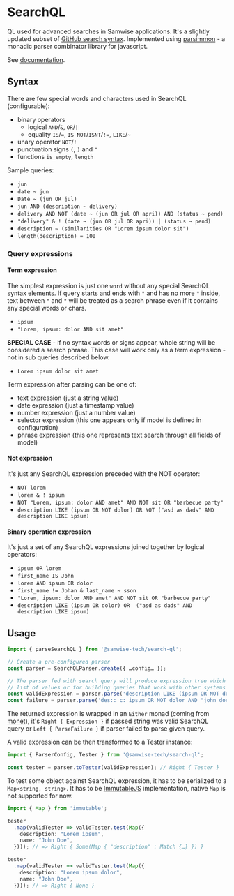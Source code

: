 # SearchQL

QL used for advanced searches in Samwise applications. It's a slightly updated subset of [GitHub search syntax][1]. Implemented using [parsimmon][2] - a monadic parser combinator library for javascript.

See [documentation][5].

## Syntax

There are few special words and characters used in SearchQL (configurable):

- binary operators
  - logical `AND`/`&`, `OR`/`|`
  - equality `IS`/`=`, `IS NOT`/`ISNT`/`!=`, `LIKE`/`~`
- unary operator `NOT`/`!`
- punctuation signs `(`, `)` and `"`
- functions `is_empty`, `length`

Sample queries:

- `jun`
- `date ~ jun`
- `Date ~ (jun OR jul)`
- `jun AND (description ~ delivery)`
- `delivery AND NOT (date ~ (jun OR jul OR apri)) AND (status ~ pend)`
- `"delivery" & ! (date ~ (jun OR jul OR apri)) | (status ~ pend)`
- `description ~ (similarities OR "Lorem ipsum dolor sit")`
- `length(description) = 100`

### Query expressions

#### Term expression

The simplest expression is just one `word` without any special SearchQL syntax elements. If query starts and ends with `"` and has no more `"` inside, text between `"` and `"` will be treated as a search phrase even if it contains any special words or chars.

- `ipsum`
- `"Lorem, ipsum: dolor AND sit amet"`

**SPECIAL CASE** - if no syntax words or signs appear, whole string will be considered a search phrase. This case will work only as a term expression - not in sub queries described below.

- `Lorem ipsum dolor sit amet`

Term expression after parsing can be one of:

- text expression (just a string value)
- date expression (just a timestamp value)
- number expression (just a number value)
- selector expression (this one appears only if model is defined in configuration)
- phrase expression (this one represents text search through all fields of model)

#### Not expression

It's just any SearchQL expression preceded with the NOT operator:

- `NOT lorem`
- `lorem & ! ipsum`
- `NOT "Lorem, ipsum: dolor AND amet" AND NOT sit OR "barbecue party"`
- `description LIKE (ipsum OR NOT dolor) OR NOT ("asd as dads" AND description LIKE ipsum)`

#### Binary operation expression

It's just a set of any SearchQL expressions joined together by logical operators:

- `ipsum OR lorem`
- `first_name IS John`
- `lorem AND ipsum OR dolor`
- `first_name != Johan & last_name ~ sson`
- `"Lorem, ipsum: dolor AND amet" AND NOT sit OR "barbecue party"`
- `description LIKE (ipsum OR dolor) OR  ("asd as dads" AND description LIKE ipsum)`

## Usage

```typescript
import { parseSearchQL } from '@samwise-tech/search-ql';

// Create a pre-configured parser
const parser = SearchQLParser.create({ …config… });

// The parser fed with search query will produce expression tree which can be used for testing some
// list of values or for building queries that work with other systems (e.g. ElasticSearch)
const validExpression = parser.parse('description LIKE (ipsum OR NOT dolor) AND "john doe"'); // Right { Expression }
const failure = parser.parse('des:: c: ipsum OR NOT dolor AND "john doe":"'); // Left { ParseFailure }
```

The returned expression is wrapped in an `Either` monad (coming from [monet][3]), it's `Right { Expression }` if passed string was valid SearchQL query or `Left { ParseFailure }` if parser failed to parse given query.

A valid expression can be then transformed to a Tester instance:

```typescript
import { ParserConfig, Tester } from '@samwise-tech/search-ql';

const tester = parser.toTester(validExpression); // Right { Tester }
```

To test some object against SearchQL expression, it has to be serialized to a `Map<string, string>`. It has to be [ImmutableJS][4] implementation, native `Map` is not supported for now.

```typescript
import { Map } from 'immutable';

tester
  .map(validTester => validTester.test(Map({
    description: "Lorem ipsum",
    name: "John Doe",
  }))); // => Right { Some(Map { "description" : Match {…} }) }

tester
  .map(validTester => validTester.test(Map({
    description: "Lorem ipsum dolor",
    name: "John Doe",
  }))); // => Right { None }

```

[1]: https://help.github.com/articles/search-syntax/
[2]: https://github.com/jneen/parsimmon
[3]: https://cwmyers.github.io/monet.js/
[4]: https://facebook.github.io/immutable-js/
[5]: docs/README.md
